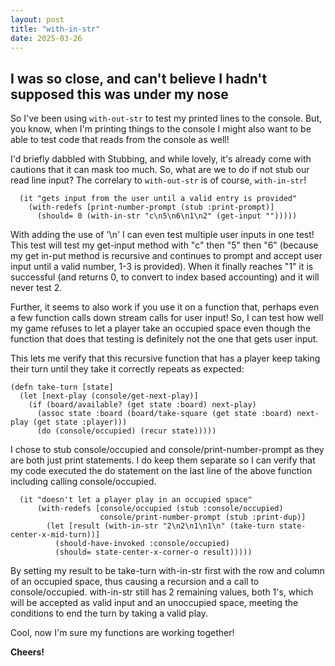 ```yaml
---
layout: post
title: "with-in-str"
date: 2025-03-26
---
```

## I was so close, and can't believe I hadn't supposed this was under my nose

So I've been using `with-out-str` to test my printed lines to the console. 
But, you know, when I'm printing things to the console I might also want 
to be able to test code that reads from the console as well!

I'd briefly dabbled with Stubbing, and while lovely, it's already come with 
cautions that it can mask too much. 
So, what are we to do if not stub our read line input? The correlary to 
`with-out-str` is of course, `with-in-str`!

````
  (it "gets input from the user until a valid entry is provided"
    (with-redefs [print-number-prompt (stub :print-prompt)]
      (should= 0 (with-in-str "c\n5\n6\n1\n2" (get-input "")))))
````
With adding the use of '\n' I can even test multiple user inputs in one test! 
This test will test my get-input method with "c" then "5" then "6" (because 
my get in-put method is recursive and continues to prompt and accept user 
input until a valid number, 1-3 is provided). 
When it finally reaches "1" it is successful (and returns 0, to convert to 
index based accounting) and it will never test 2. 

Further, it seems to also work if you use it on a function that, perhaps even 
a few function calls down stream calls for user input! So, I can test how well 
my game refuses to let a player take an occupied space even though the function 
that does that testing is definitely not the one that gets user input. 

This lets me verify that this recursive function that has a player keep taking 
their turn until they take it correctly repeats as expected:
````
(defn take-turn [state]
  (let [next-play (console/get-next-play)]
    (if (board/available? (get state :board) next-play)
      (assoc state :board (board/take-square (get state :board) next-play (get state :player)))
      (do (console/occupied) (recur state)))))
````

I chose to stub console/occupied and console/print-number-prompt as they are 
both just print statements. I do keep them separate so I can verify that my code 
executed the do statement on the last line of the above function including calling
console/occupied. 

````
  (it "doesn't let a player play in an occupied space"
      (with-redefs [console/occupied (stub :console/occupied)
                    console/print-number-prompt (stub :print-dup)]
        (let [result (with-in-str "2\n2\n1\n1\n" (take-turn state-center-x-mid-turn))]
          (should-have-invoked :console/occupied)
          (should= state-center-x-corner-o result)))))
````
By setting my result to be take-turn with-in-str first with the row and column 
of an occupied space, thus causing a recursion and a call to console/occupied. 
with-in-str still has 2 remaining values, both 1's, which will be accepted as 
valid input and an unoccupied space, meeting the conditions to end the turn by 
taking a valid play. 

Cool, now I'm sure my functions are working together!

**Cheers!**